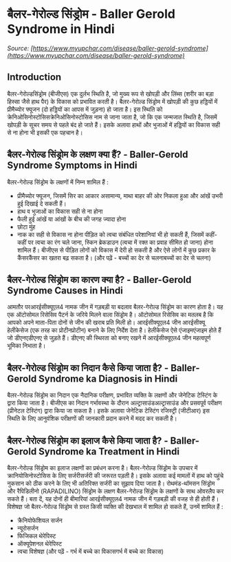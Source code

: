 # बैलर-गेरोल्ड सिंड्रोम - Baller Gerold Syndrome in Hindi
_Source: [https://www.myupchar.com/disease/baller-gerold-syndrome](https://www.myupchar.com/disease/baller-gerold-syndrome)_

## Introduction
बैलर-गेरोल्डसिंड्रोम (बीजीएस) एक दुर्लभ स्थिति है, जो मुख्य रूप से खोपड़ी और लिंब्स (शरीर का बड़ा हिस्सा जैसे हाथ पैर) के विकास को प्रभावित करती है। बैलर-गेरोल्ड सिंड्रोम में खोपड़ी की कुछ हड्डियों में प्रीमैच्योर फ्यूजन (दो हड्डियों का आपस में जुड़ना) हो जाता है। इस स्थिति को क्रेनिओसिनोस्टोसिसक्रेनिओसिनोस्टोसिस नाम से जाना जाता है, जो कि एक जन्मजात स्थिति है, जिसमें खोपड़ी के सूचर समय से पहले बंद हो जाते हैं। इसके अलावा हाथों और भुजाओं में हड्डियों का विकास सही से ना होना भी इसकी एक पहचान है।

## बैलर-गेरोल्ड सिंड्रोम के लक्षण क्या हैं? - Baller-Gerold Syndrome Symptoms in Hindi
बैलर-गेरोल्ड सिंड्रोम के लक्षणों में निम्न शामिल हैं :
- प्रीमैच्योर फ्यूजन, जिसमें सिर का आकार असामान्य, माथा बाहर की ओर निकला हुआ और आंखें उभरी हुई दिखाई दे सकती हैं।
- हाथ व भुजाओं का विकास सही से ना होना
- फैली हुई आंखें या आंखों के बीच की जगह ज्यादा होना
- छोटा मुंह
- नाक का सही से विकास ना होना
पीड़ित को त्वचा संबंधित परेशानियां भी हो सकती हैं, जिसमें कहीं-कहीं पर त्वचा का रंग चले जाना, स्किन ब्रेकडाउन (त्वचा में रक्त का प्रवाह सीमित हो जाना) होना शामिल हैं। बीजीएस से पीड़ित लोगों को विकास में देरी हो सकती है और ऐसे लोगों में कुछ प्रकार के कैंसरकैंसर का खतरा बढ़ सकता है।
(और पढ़ें - बच्चों का देर से चलनाबच्चों का देर से चलना)

## बैलर-गेरोल्ड सिंड्रोम का कारण क्या है? - Baller-Gerold Syndrome Causes in Hindi
आमतौर परआरईसीक्यूएल4 नामक जीन में गड़बड़ी या बदलाव बैलर-गेरोल्ड सिंड्रोम का कारण होता है। यह एक ऑटोसोमल रिसेसिव पैटर्न के जरिये मिलने वाला सिंड्रोम है। ऑटोसोमल रिसेसिव का मतलब है कि आपको अपने माता-पिता दोनों से जीन की खराब प्रति मिली हो।
आरईसीक्यूएल4 जीन आरईसीक्यू हेलीकेसेज (एक तरह का प्रोटीनप्रोटीन) बनाने के लिए निर्देश देता है। हेलीकेसेज ऐसे एंजाइमएंजाइम होते हैं जो डीएनएडीएनए से जुड़ते हैं। डीएनए की स्थिरता को बनाए रखने में आरईसीक्यूएल4 जीन महत्वपूर्ण भूमिका निभाता है।

## बैलर-गेरोल्ड सिंड्रोम का निदान कैसे किया जाता है? - Baller-Gerold Syndrome ka Diagnosis in Hindi
बैलर-गेरोल्ड सिंड्रोम का निदान एक नैदानिक परीक्षण, प्रभावित व्यक्ति के लक्षणों और जेनेटिक टेस्टिंग के द्वारा किया जाता है। बीजीएस का निदान गर्भावस्था के दौरान अल्ट्रासाउंडअल्ट्रासाउंड और प्रसवपूर्व परीक्षण (प्रीनेटल टेस्टिंग) द्वारा किया जा सकता है। इसके ​अलावा जेनेटिक टेस्टिंग रजिस्ट्री (जीटीआर) इस स्थिति के लिए आनुवंशिक परीक्षणों की जानकारी प्रदान करने में मदद कर सकती है।

## बैलर-गेरोल्ड सिंड्रोम का इलाज कैसे किया जाता है? - Baller-Gerold Syndrome ka Treatment in Hindi
बैलर-गेरोल्ड सिंड्रोम का इलाज लक्षणों का प्रबंधन करना है। बैलर-गेरोल्ड सिंड्रोम के उपचार में क्रानियोसिनोस्टोसिस के लिए सर्जरीसर्जरी की जरूरत पड़ती है। इसके अलावा कई मामलों में हाथ को पहुंचे नुकसान को ठीक करने के लिए भी अतिरिक्त सर्जरी का सुझाव दिया जाता है।
रोथमंड-थॉमसन सिंड्रोम और रैपिडिलीनो (RAPADILINO) सिंड्रोम के लक्षण बैलर-गेरोल्ड सिंड्रोम के लक्षणों के साथ ओवरलैप कर सकते हैं। बता दें, यह दोनों ही बीमारियां आरईसीक्यूएल4 नामक जीन में गड़बड़ी की वजह से ही होती हैं।
विशेषज्ञ जो बैलर-गेरोल्ड सिंड्रोम से ग्रस्त किसी व्यक्ति की देखभाल में शामिल हो सकते हैं, उनमें शामिल हैं :
- क्रैनियोफेशियल सर्जन
- न्यूरोसर्जन
- फिजिकल थेरेपिस्ट
- ऑक्यूपेशनल थेरेपिस्ट
- त्वचा विशेषज्ञ
(और पढ़ें - गर्भ में बच्चे का विकासगर्भ में बच्चे का विकास)

